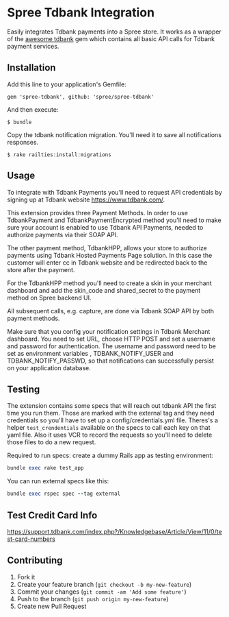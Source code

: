 # Spree Tdbank Integration

Easily integrates Tdbank payments into a Spree store. It works as a wrapper
of the [awesome tdbank](https://github.com/wvanbergen/tdbank/) gem which contains
all basic API calls for Tdbank payment services.

## Installation

Add this line to your application's Gemfile:

    gem 'spree-tdbank', github: 'spree/spree-tdbank'

And then execute:

    $ bundle

Copy the tdbank notification migration. You'll need it to save all notifications
responses.

    $ rake railties:install:migrations

## Usage

To integrate with Tdbank Payments you'll need to request API credentials by
signing up at Tdbank website https://www.tdbank.com/.

This extension provides three Payment Methods. In order to use TdbankPayment and
TdbankPaymentEncrypted method you'll need to make sure your account is enabled to
use Tdbank API Payments, needed to authorize payments via their SOAP API.

The other payment method, TdbankHPP, allows your store to authorize payments
using Tdbank Hosted Payments Page solution. In this case the customer will enter
cc in Tdbank website and be redirected back to the store after the payment.

For the TdbankHPP method you'll need to create a skin in your merchant dashboard
and add the skin_code and shared_secret to the payment method on Spree backend UI.

All subsequent calls, e.g. capture, are done via Tdbank SOAP API by both payment
methods.

Make sure that you config your notification settings in Tdbank Merchant dashboard.
You need to set URL, choose HTTP POST and set a username and password for
authentication. The username and password need to be set as environment variables
, TDBANK_NOTIFY_USER and TDBANK_NOTIFY_PASSWD, so that notifications can successfully
persist on your application database.


## Testing

The extension contains some specs that will reach out tdbank API the first time
you run them. Those are marked with the external tag and they need credentials
so you'll have to set up a config/credentials.yml file. Theres's a helper
`test_crendentials` available on the specs to call each key on that yaml file.
Also it uses VCR to record the requests so you'll need to delete those files
to do a new request.

Required to run specs: create a dummy Rails app as testing environment:

```ruby
bundle exec rake test_app
```

You can run external specs like this:

```ruby
bundle exec rspec spec --tag external
```

## Test Credit Card Info

https://support.tdbank.com/index.php?/Knowledgebase/Article/View/11/0/test-card-numbers

## Contributing

1. Fork it
2. Create your feature branch (`git checkout -b my-new-feature`)
3. Commit your changes (`git commit -am 'Add some feature'`)
4. Push to the branch (`git push origin my-new-feature`)
5. Create new Pull Request
